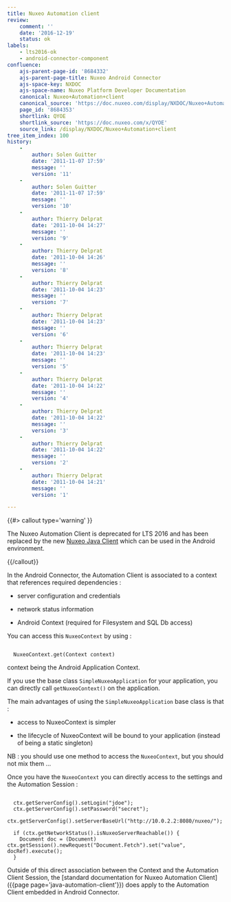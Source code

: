```yaml
---
title: Nuxeo Automation client
review:
    comment: ''
    date: '2016-12-19'
    status: ok
labels:
    - lts2016-ok
    - android-connector-component
confluence:
    ajs-parent-page-id: '8684332'
    ajs-parent-page-title: Nuxeo Android Connector
    ajs-space-key: NXDOC
    ajs-space-name: Nuxeo Platform Developer Documentation
    canonical: Nuxeo+Automation+client
    canonical_source: 'https://doc.nuxeo.com/display/NXDOC/Nuxeo+Automation+client'
    page_id: '8684353'
    shortlink: QYOE
    shortlink_source: 'https://doc.nuxeo.com/x/QYOE'
    source_link: /display/NXDOC/Nuxeo+Automation+client
tree_item_index: 100
history:
    -
        author: Solen Guitter
        date: '2011-11-07 17:59'
        message: ''
        version: '11'
    -
        author: Solen Guitter
        date: '2011-11-07 17:59'
        message: ''
        version: '10'
    -
        author: Thierry Delprat
        date: '2011-10-04 14:27'
        message: ''
        version: '9'
    -
        author: Thierry Delprat
        date: '2011-10-04 14:26'
        message: ''
        version: '8'
    -
        author: Thierry Delprat
        date: '2011-10-04 14:23'
        message: ''
        version: '7'
    -
        author: Thierry Delprat
        date: '2011-10-04 14:23'
        message: ''
        version: '6'
    -
        author: Thierry Delprat
        date: '2011-10-04 14:23'
        message: ''
        version: '5'
    -
        author: Thierry Delprat
        date: '2011-10-04 14:22'
        message: ''
        version: '4'
    -
        author: Thierry Delprat
        date: '2011-10-04 14:22'
        message: ''
        version: '3'
    -
        author: Thierry Delprat
        date: '2011-10-04 14:22'
        message: ''
        version: '2'
    -
        author: Thierry Delprat
        date: '2011-10-04 14:21'
        message: ''
        version: '1'

---
```



{{#> callout type='warning' }}

The Nuxeo Automation Client is deprecated for LTS 2016 and has been replaced by the new [Nuxeo Java Client](http://nuxeo.github.io/nuxeo-java-client/) which can be used in the Android environment.

{{/callout}}

In the Android Connector, the Automation Client is associated to a context that references required dependencies :

*   server configuration and credentials

*   network status information

*   Android Context (required for Filesystem and SQL Db access)

You can access this `NuxeoContext` by using :

```

  NuxeoContext.get(Context context)

```

context being the Android Application Context.

If you use the base class `SimpleNuxeoApplication` for your application, you can directly call `getNuxeoContext()` on the application.

The main advantages of using the `SimpleNuxeoApplication` base class is that :

*   access to NuxeoContext is simpler

*   the lifecycle of NuxeoContext will be bound to your application (instead of being a static singleton)

NB : you should use one method to access the `NuxeoContext`, but you should not mix them ...

Once you have the `NuxeoContext` you can directly access to the settings and the Automation Session :

```

  ctx.getServerConfig().setLogin("jdoe");
  ctx.getServerConfig().setPassword("secret");
  ctx.getServerConfig().setServerBaseUrl("http://10.0.2.2:8080/nuxeo/");

  if (ctx.getNetworkStatus().isNuxeoServerReachable()) {
    Document doc = (Document) ctx.getSession().newRequest("Document.Fetch").set("value", docRef).execute();
  }

```

Outside of this direct association between the Context and the Automation Client Session, the [standard documentation for Nuxeo Automation Client]({{page page='java-automation-client'}}) does apply to the Automation Client embedded in Android Connector.

